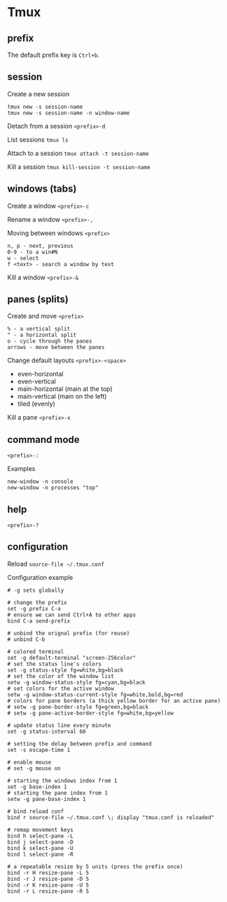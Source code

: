 # Tmux

## prefix
The default prefix key is `Ctrl+b`.

## session
Create a new session
```
tmux new -s session-name
tmux new -s session-name -n window-name
```

Detach from a session `<prefix>-d`

List sessions `tmux ls`

Attach to a session `tmux attach -t session-name`

Kill a session `tmux kill-session -t session-name`

## windows (tabs)
Create a window `<prefix>-c`

Rename a window `<prefix>-,`

Moving between windows `<prefix>`
```
n, p - next, previous
0-9 - to a win#N
w - select
f <text> - search a window by text
```

Kill a window `<prefix>-&`

## panes (splits)
Create and move `<prefix>`
```
% - a vertical split
" - a horizontal split
o - cycle through the panes
arrows - move between the panes
```

Change default layouts `<prefix>-<space>`
- even-horizontal
- even-vertical
- main-horizontal (main at the top)
- main-vertical (main on the left)
- tiled (evenly)

Kill a pane `<prefix>-x`

## command mode
`<prefix>-:`

Examples
```
new-window -n console
new-window -n processes "top"
```

## help
`<prefix>-?`

## configuration
Reload `source-file ~/.tmux.conf`

Configuration example
```
# -g sets globally

# change the prefix
set -g prefix C-a
# ensure we can send Ctrl+A to other apps
bind C-a send-prefix

# unbind the orignal prefix (for reuse)
# unbind C-b

# colored terminal
set -g default-terminal "screen-256color"
# set the status line's colors
set -g status-style fg=white,bg=black
# set the color of the window list
setw -g window-status-style fg=cyan,bg=black
# set colors for the active window
setw -g window-status-current-style fg=white,bold,bg=red
# colors for pane borders (a thick yellow border for an active pane)
# setw -g pane-border-style fg=green,bg=black
# setw -g pane-active-border-style fg=white,bg=yellow

# update status line every minute
set -g status-interval 60

# setting the delay between prefix and command
set -s escape-time 1

# enable mouse
# set -g mouse on

# starting the windows index from 1
set -g base-index 1
# starting the pane index from 1
setw -g pane-base-index 1

# bind reload conf
bind r source-file ~/.tmux.conf \; display "tmux.conf is reloaded"

# remap movement keys
bind h select-pane -L
bind j select-pane -D
bind k select-pane -U
bind l select-pane -R

# a repeatable resize by 5 units (press the prefix once)
bind -r H resize-pane -L 5
bind -r J resize-pane -D 5
bind -r K resize-pane -U 5
bind -r L resize-pane -R 5
```
